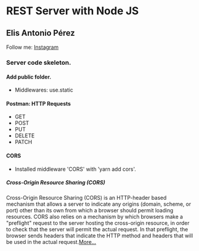 # REST Server with Node JS

## Elis Antonio Pérez
Follow me: [Instagram](https://www.instagram.com/elisperezmusic)

### Server code skeleton.

#### Add public folder.
- Middlewares: use.static

#### Postman: HTTP Requests
- GET
- POST
- PUT
- DELETE
- PATCH

#### CORS
- Installed middleware 'CORS' with 'yarn add cors'.
##### Cross-Origin Resource Sharing (CORS)
Cross-Origin Resource Sharing (CORS) is an HTTP-header based mechanism that allows a server to indicate any origins (domain, scheme, or port) other than its own from which a browser should permit loading resources. CORS also relies on a mechanism by which browsers make a "preflight" request to the server hosting the cross-origin resource, in order to check that the server will permit the actual request. In that preflight, the browser sends headers that indicate the HTTP method and headers that will be used in the actual request.[More...](https://developer.mozilla.org/es/docs/Web/HTTP/CORS)